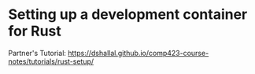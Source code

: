 # Setting up a development container for Rust

Partner's Tutorial: https://dshallal.github.io/comp423-course-notes/tutorials/rust-setup/